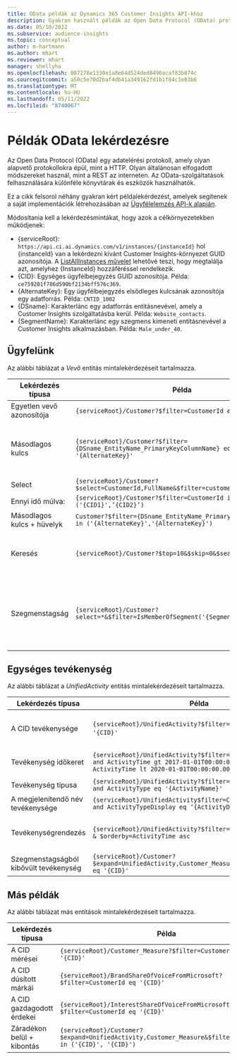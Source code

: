 ```yaml
---
title: OData példák az Dynamics 365 Customer Insights API-khoz
description: Gyakran használt példák az Open Data Protocol (OData) protokollra, hogy lekérdezzék a Customer Insights API-kat az adatok áttekintéséhez.
ms.date: 05/10/2022
ms.subservice: audience-insights
ms.topic: conceptual
author: m-hartmann
ms.author: mhart
ms.reviewer: mhart
manager: shellyha
ms.openlocfilehash: 007278e1330e1a8e64d524ded8496acaf83b874c
ms.sourcegitcommit: a50c5e70d2baf4db41a349162fd1b1f84c3e03b6
ms.translationtype: MT
ms.contentlocale: hu-HU
ms.lasthandoff: 05/11/2022
ms.locfileid: "8740067"
---
```

# <a name="odata-query-examples"></a>Példák OData lekérdezésre

Az Open Data Protocol (OData) egy adatelérési protokoll, amely olyan alapvető protokollokra épül, mint a HTTP. Olyan általánosan elfogadott módszereket használ, mint a REST az interneten. Az OData-szolgáltatások felhasználására különféle könyvtárak és eszközök használhatók.

Ez a cikk felsorol néhány gyakran kért példalekérdezést, amelyek segítenek a saját implementációk létrehozásában az [Ügyfélelemzés API-k alapján](apis.md).

Módosítania kell a lekérdezésmintákat, hogy azok a célkörnyezetekben működjenek: 

- {serviceRoot}: `https://api.ci.ai.dynamics.com/v1/instances/{instanceId}` hol {instanceId} van a lekérdezni kívánt Customer Insights-környezet GUID azonosítója. A [ListAllInstances művelet](https://developer.ci.ai.dynamics.com/api-details#api=CustomerInsights&operation=Get-all-instances) lehetővé teszi, hogy megtalálja azt, amelyhez {InstanceId} hozzáféréssel rendelkezik.
- {CID}: Egységes ügyfélbejegyzés GUID azonosítója. Példa: `ce759201f786d590bf2134bff576c369`.
- {AlternateKey}: Egy ügyfélbejegyzés elsődleges kulcsának azonosítója egy adatforrás. Példa: `CNTID_1002`
- {DSname}: Karakterlánc egy adatforrás entitásnevével, amely a Customer Insights szolgáltatásba kerül. Példa: `Website_contacts`.
- {SegmentName}: Karakterlánc egy szegmens kimeneti entitásnevével a Customer Insights alkalmazásban. Példa: `Male_under_40`.

## <a name="customer"></a>Ügyfelünk

Az alábbi táblázat a *Vevő* entitás mintalekérdezéseit tartalmazza.


|Lekérdezés típusa |Példa  | Feljegyzés  |
|---------|---------|---------|
|Egyetlen vevő azonosítója     | `{serviceRoot}/Customer?$filter=CustomerId eq '{CID}'`          |  |
|Másodlagos kulcs    | `{serviceRoot}/Customer?$filter={DSname_EntityName_PrimaryKeyColumnName} eq '{AlternateKey}' `         |  A helyettesítő kulcsok megmaradnak az egyesített vevő entitásban       |
|Select   | `{serviceRoot}/Customer?$select=CustomerId,FullName&$filter=customerid eq '1'`        |         |
|Ennyi idő múlva:    | `{serviceRoot}/Customer?$filter=CustomerId in ('{CID1}',’{CID2}’)`        |         |
|Másodlagos kulcs + hüvelyk   | `Customer?$filter={DSname_EntityName_PrimaryKeyColumnName} in ('{AlternateKey}','{AlternateKey}')`         |         |
|Keresés  | `{serviceRoot}/Customer?$top=10&$skip=0&$search="string"`        |   A keresési karakterlánc top 10 találatát adja vissza      |
|Szegmenstagság  | `{serviceRoot}/Customer?select=*&$filter=IsMemberOfSegment('{SegmentName}')&$top=10  `     | A szegmentálási entitásból származó sorok előre beállított számát adja eredményül.      |

## <a name="unified-activity"></a>Egységes tevékenység

Az alábbi táblázat a *UnifiedActivity* entitás mintalekérdezéseit tartalmazza.

|Lekérdezés típusa |Példa  | Feljegyzés  |
|---------|---------|---------|
|A CID tevékenysége     | `{serviceRoot}/UnifiedActivity?$filter=CustomerId eq '{CID}'`          | Egy adott ügyfélprofil tevékenységeinek felsorolása |
|Tevékenység időkeret    | `{serviceRoot}/UnifiedActivity?$filter=CustomerId eq '{CID}' and ActivityTime gt 2017-01-01T00:00:00.000Z and ActivityTime lt 2020-01-01T00:00:00.000Z`     |  Ügyfélprofil tevékenységei időkeret       |
|Tevékenység típusa    |   `{serviceRoot}/UnifiedActivity?$filter=CustomerId eq '{CID}' and ActivityType eq '{ActivityName}'`        |         |
|A megjelenítendő név tevékenysége     | `{serviceRoot}/UnifiedActivity$filter=CustomerId eq ‘{CID}’ and ActivityTypeDisplay eq ‘{ActivityDisplayName}’ `        | |
|Tevékenységrendezés    | `{serviceRoot}/UnifiedActivity?$filter=CustomerId eq ‘{CID}’ & $orderby=ActivityTime asc`     |  Növekvő vagy csökkenő tevékenységek rendezése       |
|Szegmenstagságból kibővült tevékenység  |   `{serviceRoot}/Customer?$expand=UnifiedActivity,Customer_Measure&$filter=CustomerId eq '{CID}'`     |         |

## <a name="other-examples"></a>Más példák

Az alábbi táblázat más entitások mintalekérdezéseit tartalmazza.

|Lekérdezés típusa |Példa  | Feljegyzés  |
|---------|---------|---------|
|A CID mérései    | `{serviceRoot}/Customer_Measure?$filter=CustomerId eq '{CID}'`          |  |
|A CID dúsított márkái    | `{serviceRoot}/BrandShareOfVoiceFromMicrosoft?$filter=CustomerId eq '{CID}'`  |       |
|A CID gazdagodott érdekei    |   `{serviceRoot}/InterestShareOfVoiceFromMicrosoft?$filter=CustomerId eq '{CID}'`       |         |
|Záradékon belül + kibontás     | `{serviceRoot}/Customer?$expand=UnifiedActivity,Customer_Measure&$filter=CustomerId in ('{CID}', '{CID}')`         | |
